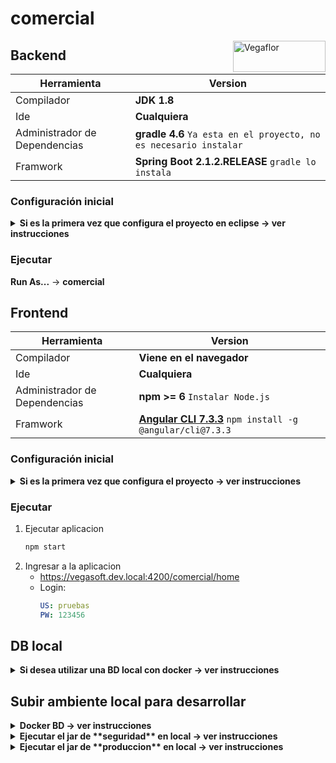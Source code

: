 # comercial

<img src="https://le-cdn.website-editor.net/4aa03d26578c4b949aa4f65e52d7e4c0/dms3rep/multi/opt/Logo+Vegaflor+copy-4df30103-320w.png" align="right" alt="Vegaflor" width="148" height="50">

## Backend
| Herramienta | Version |
| ------ | ------ |
| Compilador | **JDK 1.8** |
| Ide | **Cualquiera** |
| Administrador de Dependencias | **gradle 4.6** `Ya esta en el proyecto, no es necesario instalar` |
| Framwork | **Spring Boot 2.1.2.RELEASE** `gradle lo instala` |

### Configuración inicial
<details><summary><b>Si es la primera vez que configura el proyecto en eclipse -> ver instrucciones</b></summary>

1. Descargar el proyecto **[comun]** al mismo nivel de comercial.
2. En eclipse para gradle 4.6 se debe instalar el plugin:
    ```sh
    https://dist.springsource.com/release/TOOLS/gradle
    ```
3. **Import...** -> **Gradle (STS)** -> **Gradle (STS) Project** `Se usara la version de gradle que esta dentro del proyecto configurada: gradle/wrapper/gradle-wrapper.properties`
4. Instalar lombok `en caso de que el Ide no lo tenga instalado`
    <details><summary><b>En eclipse -> ver instrucciones</b></summary>

    * Ir al proyecto `comercial-backend-comando-aplicacion`
    * En `Gradle Dependencies`
    * Click derecho en el jar: `lombok-1.16.18.jar`
    * **Run As** -> **Java Application**
    * En la ventana de instalacion de lombok, seleccionar el eclipse e instalar
    </details>

5. Configurar arranque:
    * **En eclipse** -> **Run** -> **Run Configurations**
    * Click derecho en **Java Application** -> **New Configuration**
    * Diligenciar:
        ```yaml
        Name: comercial
        Project: comercial-backend
        Main class: com.vegaflor.core.Application
        Arguments -> VM arguments: -Dspring.profiles.active=local
        Apply -> Run
        ```
</details>

### Ejecutar
**Run As...** -> **comercial**

[comun]: https://github.com/grupovegaflor/comun

## Frontend
| Herramienta | Version |
| ------ | ------ |
| Compilador | **Viene en el navegador** |
| Ide | **Cualquiera** |
| Administrador de Dependencias | **npm >= 6** `Instalar Node.js` |
| Framwork | **[Angular CLI 7.3.3]** `npm install -g @angular/cli@7.3.3` |

### Configuración inicial
<details><summary><b>Si es la primera vez que configura el proyecto -> ver instrucciones</b></summary>

1. Instalar el [token] para importar el comun-frontend
    * En https://github.com/ ir a **Settings** -> **Developer settings** -> **Personal access tokens** -> **Generate new token**
    * Reemplazar **<TOKEN_HERE>** por el token y ejecutar
        ```sh
        git config --global url."https://<TOKEN_HERE>:x-oauth-basic@github.com/".insteadOf https://x-oauth-basic@github.com/
        ```
2. Instalar Dependencias. **Pendiente:** `npm notice created a lockfile as package-lock.json. You should commit this file.`
    ```sh
    npm install
    ```
3. Agregar al archivo **Hosts** el dominio local
    ```yaml
    127.0.0.1	vegasoft.dev.local
    ```
    * [En MAC]
4. Modificar en el archivo **environment.ts** las propiedades
    ```json
    URLCognito: `https://vegasoftdevelop.auth.us-east-1.amazoncognito.com/login?response_type=code&client_id=3uplh7kivsv4965k6apsoo9jk9&redirect_uri=https://vegasoft.dev.local:4200`,
    URLCognitoLogout: 'https://vegasoftdevelop.auth.us-east-1.amazoncognito.com/logout?client_id=3uplh7kivsv4965k6apsoo9jk9&logout_uri=https://vegasoft.dev.local:4200/',
    ```
</details>

### Ejecutar
1. Ejecutar aplicacion
    ```sh
    npm start
    ```
2. Ingresar a la aplicacion
    * https://vegasoft.dev.local:4200/comercial/home
    * Login:
        ```yaml
        US: pruebas
        PW: 123456
        ```

[Angular CLI 7.3.3]: https://victorroblesweb.es/2018/11/20/instalar-angular-7-paso-a-paso/
[token]: https://stackoverflow.com/questions/23210437/npm-install-private-github-repositories-by-dependency-in-package-json
[En MAC]: https://www.hostinet.com/formacion/hosting-alojamiento/editar-archivo-hosts-mac-os-x-macos/

## DB local
<details><summary><b>Si desea utilizar una BD local con docker -> ver instrucciones</b></summary>

1. Instalar docker
2. Correr imagen de [SQL Server]
    ```sh
    docker run -e 'ACCEPT_EULA=Y' -e 'SA_PASSWORD=1035911044' -p 1433:1433 -d mcr.microsoft.com/mssql/server:2017-CU8-ubuntu
    ```
    <details><summary><b>Pequeño manual de docker -> ver instrucciones</b></summary>

    * Instanciar una **imagen** en un nuevo **contenedor**
        ```sh
        docker run ...
        ```
    * Detener **contenedor**
        ```sh
        docker stop <NAME_CONTAINER>
        ```
    * Ver todos los **contenedores** detenidos
        ```sh
        docker ps -a
        ```
    * Reanudar **contenedor**
        ```sh
        docker start <NAME_CONTAINER>
        ```
    * Borrar **contenedor** `Previamente se debe detener`
        ```sh
        docker rm <NAME_CONTAINER>
        ```
    </details>

3. Copiar el **BackUp de la BD** en el contenedor de Docker
    * Buscar el nombre del contenedor
        ```sh
        docker ps
        ```
    * Reemplazar **<NAME_CONTAINER>** por el nombre del contenedor y ejecutar
        ```sh
        docker exec -it <NAME_CONTAINER> mkdir /var/opt/mssql/backup
        ```
    * Reemplazar **<ROUTE_BACKUP>** por la ruta del **BackUp de la BD** y ejecutar
        ```sh
        docker cp <ROUTE_BACKUP>.bak <NAME_CONTAINER>:/var/opt/mssql/backup
        ```
4. Instalar cliente
    * En MAC es recomendado el [Azure Data Studio]
        * Instar el [cliente Azure Data Studio]
        * Habilitar el Azure Data Studio para [Restaurar BD]
        * Restaurar la BD a partir del [BackUp]
5. Datos BD
    ```yaml
    BD: VegaSoftDB
    US: sa
    PW: 1035911044
    PT: 1433
    ```
6. Validar en el archivo **application-local.yml** que las propiedades concuerden:
    ```yaml
    jdbcUrl: jdbc:sqlserver://localhost;databaseName=VegaSoftDB
    username: sa
    password: 1035911044

    spring.flyway.url: jdbc:sqlserver://localhost;databaseName=VegaSoftDB
    spring.flyway.user: sa
    spring.flyway.password: 1035911044
    ```
</details>

[SQL Server]: https://hub.docker.com/_/microsoft-mssql-server
[Azure Data Studio]: https://docs.microsoft.com/en-us/sql/azure-data-studio/quickstart-sql-server?view=sql-server-ver15
[cliente Azure Data Studio]: https://www.quackit.com/sql_server/mac/install_azure_data_studio_on_a_mac.cfm
[Restaurar BD]: https://techcommunity.microsoft.com/t5/sql-server-engine/sql-operation-studio-enable-preview-features-azure-data-studio/m-p/1090921
[BackUp]: https://www.quackit.com/sql_server/mac/how_to_restore_a_bak_file_using_azure_data_studio.cfm

## Subir ambiente local para desarrollar
<details><summary><b>Docker BD -> ver instrucciones</b></summary>

* Buscar el **contenedor**
    ```sh
    docker ps -a
    ```
* Reanudar **contenedor** `en caso de que este detenido`
    ```sh
    docker start <NAME_CONTAINER>
    ```
</details>

<details><summary><b>Ejecutar el jar de **seguridad** en local -> ver instrucciones</b></summary>

* Ejecutar jar
</details>

<details><summary><b>Ejecutar el jar de **produccion** en local -> ver instrucciones</b></summary>

* En una **consola** pararse en la ruta del proyecto **produccion**
* **Compilar** con la version de gradle correcta
    ```sh
    gradle build -x test
    ```
* Ejecutar jar
    ```sh
    java -Dspring.profiles.active=local -jar build/libs/produccion-backend-0.0.1-SNAPSHOT.jar
    ```



    pruebas en local
        front
        Backend
    Ejecutar jar en local

    

    
        
        